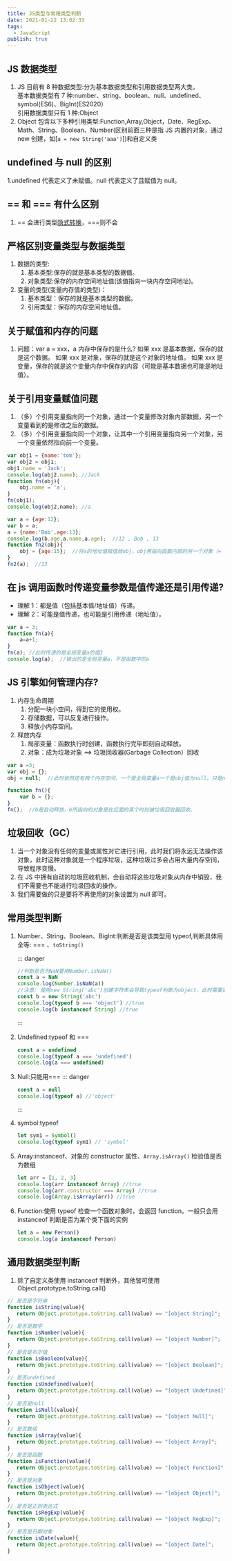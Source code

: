 ```yaml
---
title: JS类型与常用类型判断
date: 2021-01-22 13:02:33
tags:
  - JavaScript
publish: true
---
```


## JS 数据类型

1. JS 目前有 8 种数据类型:分为基本数据类型和引用数据类型两大类。  
   基本数据类型有 7 种:number、string、boolean、null、undefined、symbol(ES6)、BigInt(ES2020）  
    引用数据类型只有 1 种:Object
2. Object 包含以下多种引用类型:Function,Array,Object，Date、RegExp、Math、String、Boolean、Number(区别前面三种是指 JS 内置的对象，通过 new 创建，如[`a = new String('aaa')`])和自定义类

## undefined 与 null 的区别

1.undefined 代表定义了未赋值。null 代表定义了且赋值为 null。

## == 和 === 有什么区别

1. == 会进行类型[隐式转换](./JS类型转换.md)，===则不会

## 严格区别变量类型与数据类型

1. 数据的类型:
   1. 基本类型:保存的就是基本类型的数据值。
   2. 对象类型:保存的内存空间地址值(该值指向一块内存空间地址)。
2. 变量的类型(变量内存值的类型)：
   1. 基本类型：保存的就是基本类型的数据。
   2. 引用类型：保存的内存空间地址值。

## 关于赋值和内存的问题

1. 问题：var a = xxx，a 内存中保存的是什么?
   如果 xxx 是基本数据，保存的就是这个数据。
   如果 xxx 是对象，保存的就是这个对象的地址值。
   如果 xxx 是变量，保存的就是这个变量内存中保存的内容（可能是基本数据也可能是地址值）。

## 关于引用变量赋值问题

1. （多）个引用变量指向同一个对象，通过一个变量修改对象内部数据，另一个变量看到的是修改之后的数据。
2. （多）个引用变量指向同一个对象，让其中一个引用变量指向另一个对象，另一个变量依然指向前一个变量。

```JavaScript
var obj1 = {name:'tom'};
var obj2 = obj1;
obj1.name = 'Jack';
console.log(obj2.name); //Jack
function fn(obj){
    obj.name = 'a';
}
fn(obj1);
console.log(obj2,name); //a

var a = {age:12};
var b = a;
a = {name:'Bob',age:13};
console.log(b.age,a.name,a.age);  //12 , Bob , 13
function fn2(obj){
    obj = {age:15};  //将a的地址值赋值给obj，obj再指向函数内部的另一个对象（= 和 . 的区别），此时obj会成为垃圾对象在函数执行完毕被释放
}
fn2(a);  //13
```

## 在 js 调用函数时传递变量参数是值传递还是引用传递?

- 理解 1：都是值（包括基本值/地址值）传递。
- 理解 2：可能是值传递，也可能是引用传递（地址值）。

```JavaScript
var a = 3;
function fn(a){
    a=a+1;
}
fn(a); //此时传递的是全局变量a的值3
console.log(a);  //输出的是全局变量a，不是函数中的a
```

## JS 引擎如何管理内存?

1. 内存生命周期
   1. 分配一块小空间，得到它的使用权。
   2. 存储数据，可以反复进行操作。
   3. 释放小内存空间。
2. 释放内存
   1. 局部变量：函数执行时创建，函数执行完毕即刻自动释放。
   2. 对象：成为垃圾对象 ==> 垃圾回收器(Garbage Collection）回收

```JavaScript
var a =3;
var obj = {};
obj = null;  //此时依然还有两个内存空间，一个是全局变量a一个是obj值为null。只是null占用空间要比对象小的多。

function fn(){
    var b = {};
}
fn();  //b是自动释放，b所指向的对象是在后面的某个时刻被垃圾回收器回收。
```

## 垃圾回收（GC）

1. 当一个对象没有任何的变量或属性对它进行引用，此时我们将永远无法操作该对象，此时这种对象就是一个程序垃圾，这种垃圾过多会占用大量内存空间，导致程序变慢。
2. 在 JS 中拥有自动的垃圾回收机制，会自动将这些垃圾对象从内存中销毁，我们不需要也不能进行垃圾回收的操作。
3. 我们需要做的只是要将不再使用的对象设置为 null 即可。

## 常用类型判断

1. Number、String、Boolean、BigInt:判断是否是该类型用 typeof,判断具体用全等: === 、`toString()`

   ::: danger

   ```javascript
   //判断是否为NaN要用Number.isNaN()
   const a = NaN
   console.log(Number.isNaN(a))
   //注意: 使用new String('abc')创建字符串会导致typeof判断为object，此时需要通过instanceof判断
   const b = new String('abc')
   console.log(typeof b === 'object') //true
   console.log(b instanceof String) //true
   ```

   :::

2. Undefined:typeof 和 ===

   ```javascript
   const a = undefined
   console.log(typeof a === 'undefined')
   console.log(a === undefined)
   ```

3. Null:只能用===
   ::: danger

   ```javascript
   const a = null
   console.log(typeof a) //'object'
   ```

   :::

4. symbol:typeof

   ```javascript
   let sym1 = Symbol()
   console.log(typeof sym1) // 'symbol'
   ```

5. Array:instanceof、对象的 constructor 属性、`Array.isArray()` 检验值是否为数组

   ```javascript
   let arr = [1, 2, 3]
   console.log(arr instanceof Array) //true
   console.log(arr.constructor === Array) //true
   console.log(Array.isArray(arr)) //true
   ```

6. Function:使用 typeof 检查一个函数对象时，会返回 function。一般只会用 instanceof 判断是否为某个类下面的实例

   ```JavaScript
   let a = new Person()
   console.log(a instanceof Person)
   ```

## 通用数据类型判断

1. 除了自定义类使用 instanceof 判断外，其他皆可使用 Object.prototype.toString.call()

```JavaScript
// 是否是字符串
function isString(value){
   return Object.prototype.toString.call(value) == "[object String]";
}
// 是否是数字
function isNumber(value){
   return Object.prototype.toString.call(value) == "[object Number]";
}
// 是否是布尔值
function isBoolean(value){
   return Object.prototype.toString.call(value) == "[object Boolean]";
}
// 是否undefined
function isUndefined(value){
   return Object.prototype.toString.call(value) == "[object Undefined]";
}
// 是否是null
function isNull(value){
   return Object.prototype.toString.call(value) == "[object Null]";
}
// 是否数组
function isArray(value){
   return Object.prototype.toString.call(value) == "[object Array]";
}
// 是否是函数
function isFunction(value){
   return Object.prototype.toString.call(value) == "[object Function]";
}
// 是否是对象
function isObject(value){
   return Object.prototype.toString.call(value) == "[object Object]";
}
// 是否是正则表达式
function isRegExp(value){
   return Object.prototype.toString.call(value) == "[object RegExp]";
}
// 是否是日期对象
function isDate(value){
   return Object.prototype.toString.call(value) == "[object Date]";
}
```
